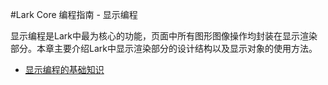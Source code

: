 #Lark Core 编程指南 - 显示编程


显示编程是Lark中最为核心的功能，页面中所有图形图像操作均封装在显示渲染部分。本章主要介绍Lark中显示渲染部分的设计结构以及显示对象的使用方法。

* [显示编程的基础知识](5-1-display-about.md)
